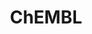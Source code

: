 ---
bigquery: https://console.cloud.google.com/bigquery?p=patents-public-data&d=ebi_chembl&page=dataset
citation: '"The ChEMBL database in 2017." Anna Gaulton, Anne Hersey, Michał Nowotka,
  A Patrícia Bento, Jon Chambers, David Mendez, Prudence Mutowo, Francis Atkinson,
  Louisa J Bellis, Elena Cibrián-Uhalte, Mark Davies, Nathan Dedman, Anneli Karlsson,
  María Paula Magariños, John P Overington, George Papadatos, Ines Smit, Andrew R
  Leach Nucleic acids Research (2017) 45 (Database Issue), D945-D954'
contributors: European Bioinformatics Institute
cost: None
description: ChEMBL Data is a manually curated database of small molecules used in
  drug discovery, including information about existing patented drugs.
documentation: 'schema: https://www.ebi.ac.uk/chembl/db_schema


  '
last_edit: 04/05/2022, 18:02:42
location: https://console.cloud.google.com/marketplace/product/google_patents_public_datasets/chembl
maintained_by: EMBL-EBI, an outstation of European Molecular Biology Laboratory
related_publications: '

  ChEMBL: towards direct deposition of bioassay data.


  Mendez D, Gaulton A, Bento AP, Chambers J, De Veij M, Félix E, Magariños MP, Mosquera
  JF, Mutowo P, Nowotka M, Gordillo-Marañón M, Hunter F, Junco L, Mugumbate G, Rodriguez-Lopez
  M, Atkinson F, Bosc N, Radoux CJ, Segura-Cabrera A, Hersey A, Leach AR.


  — Nucleic Acids Res. 2019; 47(D1):D930-D940. doi: 10.1093/nar/gky1075

  '
schema_fields:
- met_comment
- warning_description
- therapeutic_flag
- structure_type
- delist_flag
- related_tid
- src_compound_id
- tid
- aidx
- oral
- abstract
- drug_substance_flag
- bao_id
- usan_substem
- action_type
- tax_id
- protein_class_synonym
- indication_class
- metabolite_record_id
- label
- l3
- num_lipinski_ro5_violations
- activity_count
- type
- level2
- published_relation
- mechanism_comment
- title
- tid_fixed
- targrel_id
- availability_type
- mol_hrac_id
- synonyms
- relationship_type
- level4
- clo_id
- confidence_score
- std_act_id
- result_flag
- hbd
- stat
- targcomp_id
- short_name
- activity_id
- hba
- oc_id
- irac_code
- pathway_id
- prediction_method
- value
- cell_source_tax_id
- cell_id
- ridx
- mec_id
- toid
- protein_class_id
- status
- ref_type
- first_in_class
- active_ingredient
- frac_code
- uberon_id
- parameter_type
- doc_type
- syn_type
- assay_strain
- ddd_id
- comp_go_id
- ad_type
- mecref_id
- mol_irac_id
- stem_class
- molregno
- bao_format
- alert_id
- molfile
- aspect
- hba_lipinski
- withdrawn_year
- journal
- hrac_code
- psa
- standard_type
- mc_target_accession
- data_validity_comment
- patent_id
- potential_duplicate
- enzyme_tid
- comments
- cell_description
- acd_logp
- research_stem
- src_description
- idx
- relationship
- volume
- ingredient
- polymer_flag
- acd_most_apka
- level1_description
- mc_target_name
- assay_param_id
- cell_source_organism
- log_id
- sequence
- domain_id
- caloha_id
- l7
- nda_type
- res_stem_id
- ddd_admr
- molecular_mechanism
- level1
- hbd_lipinski
- standard_flag
- mw_freebase
- authors
- who_name
- accession
- drug_product_flag
- cx_logp
- active_molregno
- submission_date
- met_conversion
- cellosaurus_id
- mw_monoisotopic
- mc_organism
- ref_url
- withdrawn_country
- priority
- ddd_value
- enzyme_name
- usan_year
- l8
- rtb
- protclasssyn_id
- bto_id
- cell_source_tissue
- met_id
- strength
- country
- formulation_id
- l5
- upper_value
- sequence_md5sum
- warning_id
- full_molformula
- parent_id
- helm_notation
- updated_by
- src_id
- natural_product
- num_alerts
- actsm_id
- normal_range_max
- ass_cls_map_id
- qed_weighted
- bei
- ref_id
- parameter_value
- previous_company
- organism
- assay_tissue
- acd_logd
- l1
- downgraded
- year
- parent_molregno
- lle
- orig_description
- withdrawn_reason
- ddd_comment
- updated_on
- confidence
- variant_id
- component_id
- assay_cell_type
- standard_relation
- black_box_warning
- mesh_heading
- chembl_id
- src_assay_id
- selectivity_comment
- warning_class
- pref_name
- bao_endpoint
- atc_code
- product_id
- record_id
- binding_site_comment
- text_value
- isoform
- acd_most_bpka
- inorganic_flag
- cpd_str_alert_id
- standard_text_value
- patent_no
- substrate_record_id
- chirality
- level3_description
- entity_type
- usan_stem_definition
- innovator_company
- alert_name
- le
- metref_id
- relationship_desc
- full_mwt
- approval_date
- withdrawn_flag
- usan_stem
- target_desc
- pathway_key
- species_group_flag
- cx_most_bpka
- warning_year
- entity_id
- predbind_id
- cl_lincs_id
- comp_class_id
- level5
- cidx
- sei
- qudt_units
- component_synonym
- publication_number
- l2
- molecular_species
- assay_class_id
- chebi_par_id
- who_extra
- withdrawn_class
- ro3_pass
- creation_date
- last_active
- mesh_id
- prodrug
- domain_type
- assay_organism
- warning_country
- biocomp_id
- db_version
- assay_category
- mc_tax_id
- compsyn_id
- assay_test_type
- max_phase_for_ind
- set_name
- efo_term
- standard_inchi_key
- published_value
- definition
- compd_id
- uo_units
- standard_inchi
- compound_name
- disease_efficacy
- stem
- curation_comment
- first_approval
- src_short_name
- homologue
- component_type
- go_id
- dosage_form
- co_stem_id
- site_residues
- assay_source
- topical
- route
- indref_id
- standard_units
- warning_type
- site_id
- major_class
- assay_id
- subgroup
- source_domain_id
- smarts
- frac_class_id
- max_phase
- class_type
- ap_id
- parent_type
- usan_stem_id
- pchembl_value
- cell_ontology_id
- standard_value
- mc_target_type
- canonical_smiles
- hrac_class_id
- standard_upper_value
- mol_frac_id
- annotation
- units
- l6
- class_level
- name
- published_type
- db_source
- alogp
- prod_pat_id
- mol_atc_id
- ddd_units
- target_mapping
- molsyn_id
- cx_most_apka
- start_position
- patent_expire_date
- heavy_atoms
- doi
- level4_description
- job_id
- protein_class_desc
- description
- as_id
- assay_tax_id
- activity_comment
- parenteral
- alert_set_id
- target_type
- drugind_id
- molecule_type
- end_position
- applicant_full_name
- cx_logd
- company
- site_name
- assay_type
- path
- first_page
- patent_use_code
- l4
- assay_subcellular_fraction
- domain_name
- aromatic_rings
- rgid
- drug_record_id
- normal_range_min
- direct_interaction
- mutation
- level3
- parent_go_id
- domain_description
- relation
- warnref_id
- published_units
- cell_name
- curated_by
- tbl
- smid
- issue
- last_page
- trade_name
- pubmed_id
- assay_desc
- mechanism_of_action
- source
- compound_key
- version
- num_ro5_violations
- tissue_id
- doc_id
- level2_description
- irac_class_id
- dosed_ingredient
- sitecomp_id
- efo_id
shortname: chembl
tags:
- biotechnology
- health
- chemical
- bioinformatics
- medical
terms_of_use: CC BY-SA 3.0
title: ChEMBL
uuid: e232a192-965c-4ec9-904c-155b6dfe56c5
---